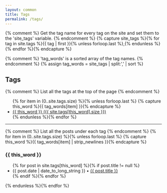 ```yaml
---
layout: common
title: Tags
permalink: /tags/
---
```


{% comment %} Get the tag name for every tag on the site and set them to the 'site_tags' variable. {% endcomment %}
{% capture site_tags %}{% for tag in site.tags %}{{ tag | first }}{% unless forloop.last %},{% endunless %}{% endfor %}{% endcapture %}

{% comment %} 'tag_words' is a sorted array of the tag names. {% endcomment %}
{% assign tag_words = site_tags | split:',' | sort %}

<h2><i class="fa fa-tags" aria-hidden="true"></i> Tags</h2>

<div class="tags">
{% comment %} List all the tags at the top of the page {% endcomment %}
<ul id="tags">
  {% for item in (0..site.tags.size) %}{% unless forloop.last %}
    {% capture this_word %}{{ tag_words[item] }}{% endcapture %}
    <li>
      <a href="#{{ this_word | cgi_escape }}" class="tag">{{ this_word }}
        <span>({{ site.tags[this_word].size }})</span>
      </a>
    </li>
  {% endunless %}{% endfor %}
</ul>

<hr>

{% comment %} List all the posts under each tag {% endcomment %}
{% for item in (0..site.tags.size) %}{% unless forloop.last %}
  {% capture this_word %}{{ tag_words[item] | strip_newlines }}{% endcapture %}
  <h3 id="{{ this_word | cgi_escape }}">{{ this_word }}</h3>
  <ul class="posts">
    {% for post in site.tags[this_word] %}{% if post.title != null %}
    <li itemscope><span class="entry-date"><time datetime="{{ post.date | date_to_xmlschema }}" itemprop="datePublished">{{ post.date | date_to_long_string }}</time></span> &bull; <a href="{{ post.url }}">{{ post.title }}</a></li>
    {% endif %}{% endfor %}
  </ul>
  {% endunless %}{% endfor %}
</div> <!-- /tags -->
